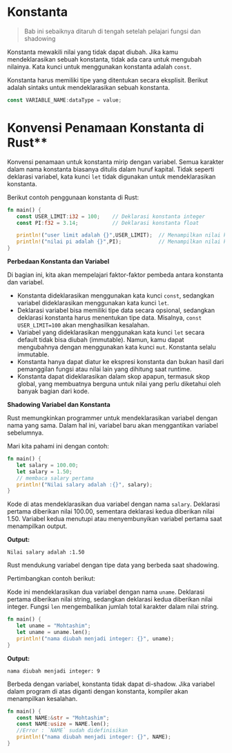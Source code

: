 # Konstanta

> Bab ini sebaiknya ditaruh di tengah setelah pelajari fungsi dan shadowing

Konstanta mewakili nilai yang tidak dapat diubah. Jika kamu mendeklarasikan sebuah konstanta, tidak ada cara untuk mengubah nilainya. Kata kunci untuk menggunakan konstanta adalah `const`.

Konstanta harus memiliki tipe yang ditentukan secara eksplisit. Berikut adalah sintaks untuk mendeklarasikan sebuah konstanta.

```rust
const VARIABLE_NAME:dataType = value;
```

# Konvensi Penamaan Konstanta di Rust\*\*

Konvensi penamaan untuk konstanta mirip dengan variabel. Semua karakter dalam nama konstanta biasanya ditulis dalam huruf kapital. Tidak seperti deklarasi variabel, kata kunci `let` tidak digunakan untuk mendeklarasikan konstanta.

Berikut contoh penggunaan konstanta di Rust:

```rust
fn main() {
   const USER_LIMIT:i32 = 100;    // Deklarasi konstanta integer
   const PI:f32 = 3.14;           // Deklarasi konstanta float

   println!("user limit adalah {}",USER_LIMIT);  // Menampilkan nilai konstanta
   println!("nilai pi adalah {}",PI);            // Menampilkan nilai konstanta
}
```

**Perbedaan Konstanta dan Variabel**

Di bagian ini, kita akan mempelajari faktor-faktor pembeda antara konstanta dan variabel.

- Konstanta dideklarasikan menggunakan kata kunci `const`, sedangkan variabel dideklarasikan menggunakan kata kunci `let`.
- Deklarasi variabel bisa memiliki tipe data secara opsional, sedangkan deklarasi konstanta harus menentukan tipe data. Misalnya, `const USER_LIMIT=100` akan menghasilkan kesalahan.
- Variabel yang dideklarasikan menggunakan kata kunci `let` secara default tidak bisa diubah (immutable). Namun, kamu dapat mengubahnya dengan menggunakan kata kunci `mut`. Konstanta selalu immutable.
- Konstanta hanya dapat diatur ke ekspresi konstanta dan bukan hasil dari pemanggilan fungsi atau nilai lain yang dihitung saat runtime.
- Konstanta dapat dideklarasikan dalam skop apapun, termasuk skop global, yang membuatnya berguna untuk nilai yang perlu diketahui oleh banyak bagian dari kode.

**Shadowing Variabel dan Konstanta**

Rust memungkinkan programmer untuk mendeklarasikan variabel dengan nama yang sama. Dalam hal ini, variabel baru akan menggantikan variabel sebelumnya.

Mari kita pahami ini dengan contoh:

```rust
fn main() {
   let salary = 100.00;
   let salary = 1.50;
   // membaca salary pertama
   println!("Nilai salary adalah :{}", salary);
}
```

Kode di atas mendeklarasikan dua variabel dengan nama `salary`. Deklarasi pertama diberikan nilai 100.00, sementara deklarasi kedua diberikan nilai 1.50. Variabel kedua menutupi atau menyembunyikan variabel pertama saat menampilkan output.

**Output:**

```
Nilai salary adalah :1.50
```

Rust mendukung variabel dengan tipe data yang berbeda saat shadowing.

Pertimbangkan contoh berikut:

Kode ini mendeklarasikan dua variabel dengan nama `uname`. Deklarasi pertama diberikan nilai string, sedangkan deklarasi kedua diberikan nilai integer. Fungsi `len` mengembalikan jumlah total karakter dalam nilai string.

```rust
fn main() {
   let uname = "Mohtashim";
   let uname = uname.len();
   println!("nama diubah menjadi integer: {}", uname);
}
```

**Output:**

```
nama diubah menjadi integer: 9
```

Berbeda dengan variabel, konstanta tidak dapat di-shadow. Jika variabel dalam program di atas diganti dengan konstanta, kompiler akan menampilkan kesalahan.

```rust
fn main() {
   const NAME:&str = "Mohtashim";
   const NAME:usize = NAME.len();
   //Error : `NAME` sudah didefinisikan
   println!("nama diubah menjadi integer: {}", NAME);
}
```
